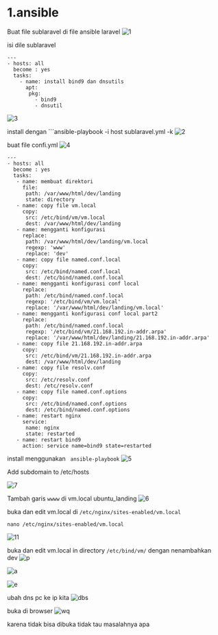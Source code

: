 # 1.ansible

Buat file sublaravel di file ansible laravel
![1](https://github.com/bscom976/SAS/blob/9956869fe0c532adf0e02d82259cc9cca4c5290f/modul3/modul%203/1.jpg)

isi dile sublaravel
```
---
- hosts: all
  become : yes
  tasks:
    - name: install bind9 dan dnsutils
      apt:
       pkg:
         - bind9
         - dnsutil
```
![3](https://github.com/bscom976/SAS/blob/80a44eb6c1681f1779fb76177449a2ee95a97ed4/modul3/modul%203/sublaravel.jpg)

install dengan ```ansible-playbook -i host sublaravel.yml -k
![2](https://github.com/bscom976/SAS/blob/9956869fe0c532adf0e02d82259cc9cca4c5290f/modul3/modul%203/2.jpg)

buat file confi.yml
![4](https://github.com/bscom976/SAS/blob/80a44eb6c1681f1779fb76177449a2ee95a97ed4/modul3/modul%203/confi.jpg)

```
---
- hosts: all
  become : yes
  tasks:
   - name: membuat direktori
     file:
      path: /var/www/html/dev/landing
      state: directory
   - name: copy file vm.local
     copy:
      src: /etc/bind/vm/vm.local
      dest: /var/www/html/dev/landing
   - name: mengganti konfigurasi
     replace:
      path: /var/www/html/dev/landing/vm.local
      regexp: 'www'
      replace: 'dev'
   - name: copy file named.conf.local
     copy:
      src: /etc/bind/named.conf.local
      dest: /etc/bind/named.conf.local
   - name: mengganti konfigurasi conf local
     replace:
      path: /etc/bind/named.conf.local
      regexp: '/etc/bind/vm/vm.local'
      replace: '/var/www/html/dev/landing/vm.local'
   - name: mengganti konfigurasi conf local part2
     replace:
      path: /etc/bind/named.conf.local
      regexp: '/etc/bind/vm/21.168.192.in-addr.arpa'
      replace: '/var/www/html/dev/landing/21.168.192.in-addr.arpa'
   - name: copy file 21.168.192.in-addr.arpa
     copy:
      src: /etc/bind/vm/21.168.192.in-addr.arpa
      dest: /var/www/html/dev/landing
   - name: copy file resolv.conf
     copy:
      src: /etc/resolv.conf
      dest: /etc/resolv.conf
   - name: copy file named.conf.options
     copy:
      src: /etc/bind/named.conf.options
      dest: /etc/bind/named.conf.options
   - name: restart nginx
     service:
      name: nginx
      state: restarted
   - name: restart bind9
     action: service name=bind9 state=restarted
```
install menggunakan ``` ansible-playbook```
![5](https://github.com/bscom976/SAS/blob/80a44eb6c1681f1779fb76177449a2ee95a97ed4/modul3/modul%203/3.jpg)

Add subdomain to /etc/hosts

![7](https://github.com/bscom976/SAS/blob/c9a775cf6dd1f3a1241ccb937f20455350562db0/modul3/modul%203/hosts.jpg)

Tambah garis ``` wwww ``` di vm.local ubuntu_landing
![6](https://github.com/bscom976/SAS/blob/80a44eb6c1681f1779fb76177449a2ee95a97ed4/modul3/modul%203/4.jpg)

buka dan edit vm.local di ``` /etc/nginx/sites-enabled/vm.local ```
```
nano /etc/nginx/sites-enabled/vm.local
```

![11](https://github.com/bscom976/SAS/blob/c9a775cf6dd1f3a1241ccb937f20455350562db0/modul3/modul%203/vm.local.jpg)

buka dan edit vm.local in directory ```/etc/bind/vm/``` dengan nenambahkan dev 
![p](https://github.com/bscom976/SAS/blob/c9a775cf6dd1f3a1241ccb937f20455350562db0/modul3/modul%203/binvm.local.jpg)

![a](https://github.com/bscom976/SAS/blob/c9a775cf6dd1f3a1241ccb937f20455350562db0/modul3/modul%203/restart2.jpg)

![e](https://github.com/bscom976/SAS/blob/c9a775cf6dd1f3a1241ccb937f20455350562db0/modul3/modul%203/Status.jpg)

ubah dns pc ke ip kita
![dbs](https://github.com/bscom976/SAS/blob/c9a775cf6dd1f3a1241ccb937f20455350562db0/modul3/modul%203/DNS%20ip4.jpg)

buka di browser
![wq](https://github.com/bscom976/SAS/blob/3981f7109fdbfec4ef0fdd69a7e2c3e6bcc3e6e9/modul3/modul%203/vm.jpg)

karena tidak bisa dibuka tidak tau masalahnya apa


